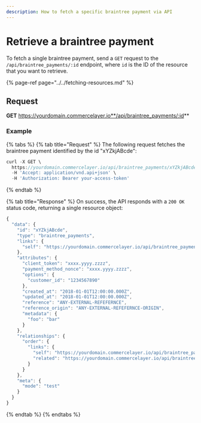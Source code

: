 ```yaml
---
description: How to fetch a specific braintree payment via API
---
```


# Retrieve a braintree payment

To fetch a single braintree payment, send a `GET` request to the `/api/braintree_payments/:id` endpoint, where `id` is the ID of the resource that you want to retrieve.

{% page-ref page="../../fetching-resources.md" %}

## Request

**GET** https://yourdomain.commercelayer.io**/api/braintree_payments/:id**

### **Example**

{% tabs %}
{% tab title="Request" %}
The following request fetches the braintree payment identified by the id "xYZkjABcde":

```javascript
curl -X GET \
  https://yourdomain.commercelayer.io/api/braintree_payments/xYZkjABcde \
  -H 'Accept: application/vnd.api+json' \
  -H 'Authorization: Bearer your-access-token'
```
{% endtab %}

{% tab title="Response" %}
On success, the API responds with a `200 OK` status code, returning a single resource object:

```javascript
{
  "data": {
    "id": "xYZkjABcde",
    "type": "braintree_payments",
    "links": {
      "self": "https://yourdomain.commercelayer.io/api/braintree_payments/xYZkjABcde"
    },
    "attributes": {
      "client_token": "xxxx.yyyy.zzzz",
      "payment_method_nonce": "xxxx.yyyy.zzzz",
      "options": {
        "customer_id": "1234567890"
      },
      "created_at": "2018-01-01T12:00:00.000Z",
      "updated_at": "2018-01-01T12:00:00.000Z",
      "reference": "ANY-EXTERNAL-REFEFERNCE",
      "reference_origin": "ANY-EXTERNAL-REFEFERNCE-ORIGIN",
      "metadata": {
        "foo": "bar"
      }
    },
    "relationships": {
      "order": {
        "links": {
          "self": "https://yourdomain.commercelayer.io/api/braintree_payments/xYZkjABcde/relationships/order",
          "related": "https://yourdomain.commercelayer.io/api/braintree_payments/xYZkjABcde/order"
        }
      }
    },
    "meta": {
      "mode": "test"
    }
  }
}
```
{% endtab %}
{% endtabs %}

